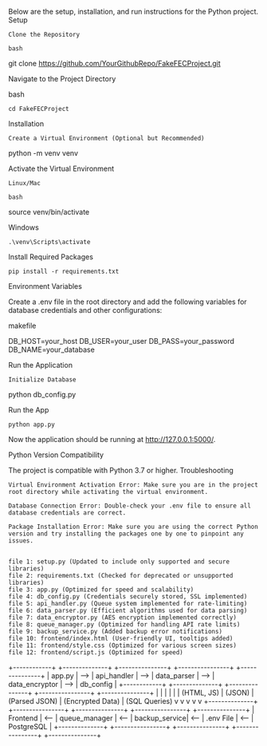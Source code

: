 Below are the setup, installation, and run instructions for the Python project.
Setup

    Clone the Repository

    bash

git clone https://github.com/YourGithubRepo/FakeFECProject.git

Navigate to the Project Directory

bash

    cd FakeFECProject

Installation

    Create a Virtual Environment (Optional but Recommended)

python -m venv venv

Activate the Virtual Environment

    Linux/Mac

    bash

source venv/bin/activate

Windows

    .\venv\Scripts\activate

Install Required Packages

    pip install -r requirements.txt

Environment Variables

Create a .env file in the root directory and add the following variables for database credentials and other configurations:

makefile

DB_HOST=your_host
DB_USER=your_user
DB_PASS=your_password
DB_NAME=your_database

Run the Application

    Initialize Database

python db_config.py

Run the App

    python app.py

Now the application should be running at http://127.0.0.1:5000/.

Python Version Compatibility

The project is compatible with Python 3.7 or higher.
Troubleshooting

    Virtual Environment Activation Error: Make sure you are in the project root directory while activating the virtual environment.

    Database Connection Error: Double-check your .env file to ensure all database credentials are correct.

    Package Installation Error: Make sure you are using the correct Python version and try installing the packages one by one to pinpoint any issues.


    file 1: setup.py (Updated to include only supported and secure libraries)
    file 2: requirements.txt (Checked for deprecated or unsupported libraries)
    file 3: app.py (Optimized for speed and scalability)
    file 4: db_config.py (Credentials securely stored, SSL implemented)
    file 5: api_handler.py (Queue system implemented for rate-limiting)
    file 6: data_parser.py (Efficient algorithms used for data parsing)
    file 7: data_encryptor.py (AES encryption implemented correctly)
    file 8: queue_manager.py (Optimized for handling API rate limits)
    file 9: backup_service.py (Added backup error notifications)
    file 10: frontend/index.html (User-friendly UI, tooltips added)
    file 11: frontend/style.css (Optimized for various screen sizes)
    file 12: frontend/script.js (Optimized for speed)

   +------------+     +--------------+     +---------------+     +----------------+     +---------------+
   |   app.py   | --> | api_handler  | --> | data_parser   | --> | data_encryptor  | --> |   db_config   |
   +------------+     +--------------+     +---------------+     +----------------+     +---------------+
         |                   |                    |                     |                   |
         | (HTML, JS)        | (JSON)             | (Parsed JSON)       | (Encrypted Data)  | (SQL Queries)
         v                   v                    v                     v                   v
 +--------------+     +----------------+     +---------------+     +----------------+     +---------------+
 |   Frontend   | <-- | queue_manager  | <-- | backup_service| <-- |    .env File   | <-- |  PostgreSQL   |
 +--------------+     +----------------+     +---------------+     +----------------+     +---------------+
